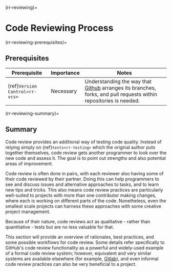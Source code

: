 (rr-reviewing)=
# Code Reviewing Process

(rr-reviewing-prerequisites)=
## Prerequisites

| Prerequisite | Importance | Notes |
| -------------|------------|-------|
| {ref}`Version Control<rr-vcs>` | Necessary | Understanding the way that [Github](https://github.com) arranges its branches, forks, and pull requests within repositories is needed. |

(rr-reviewing-summary)=
## Summary

Code review provides an additional way of testing code quality.
Instead of relying simply on {ref}`tests<rr-testing>` which the original author puts together themselves, code review gets another programmer to look over the new code and assess it. The goal is to point out strengths and also potential areas of improvement.

Code review is often done in pairs, with each reviewer also having some of their code reviewed by their partner.
Doing this can help programmers to see and discuss issues and alternative approaches to tasks, and to learn new tips and tricks.
This also means code review practices are particularly well-suited to projects with more than one contributor making changes, where each is working on different parts of the code.
Nonetheless, even the smallest scale projects can harness these approaches with some creative project management.

Because of their nature, code reviews act as qualitative - rather than quantitative - tests but are no less valuable for that.

This section will provide an overview of rationales, best practices, and some possible workflows for code review.
Some details refer specifically to GitHub's code review functionality as a powerful and widely-used example of a formal code review system; however, equivalent and very similar systems are available elsewhere (for example, [Gitlab](https://about.gitlab.com)), and even informal code review practices can also be very beneficial to a project.
